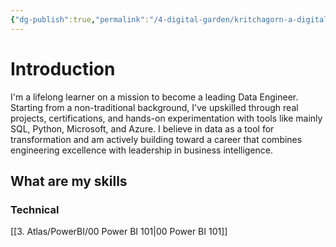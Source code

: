 ```yaml
---
{"dg-publish":true,"permalink":"/4-digital-garden/kritchagorn-a-digital-garden/","tags":["gardenEntry"]}
---
```



# Introduction
I'm a lifelong learner on a mission to become a leading Data Engineer. Starting from a non-traditional background, I've upskilled through real projects, certifications, and hands-on experimentation with tools like mainly SQL, Python, Microsoft, and Azure. I believe in data as a tool for transformation and am actively building toward a career that combines engineering excellence with leadership in business intelligence.

## What are my skills
### Technical
[[3. Atlas/PowerBI/00 Power BI 101\|00 Power BI 101]]